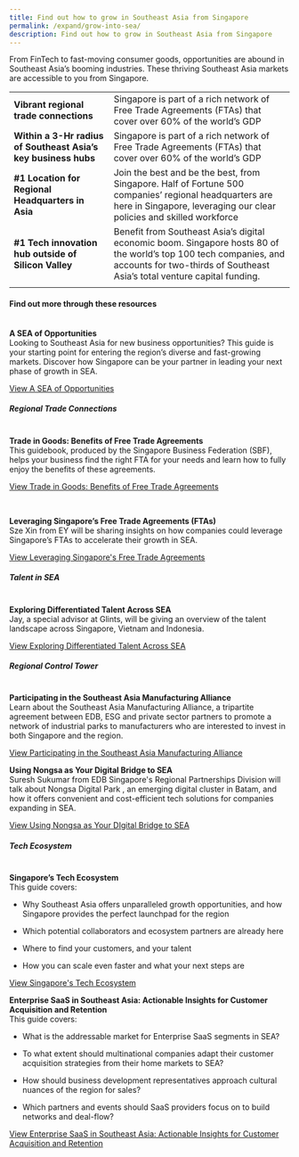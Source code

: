 ```yaml
---
title: Find out how to grow in Southeast Asia from Singapore
permalink: /expand/grow-into-sea/
description: Find out how to grow in Southeast Asia from Singapore
---
```

From FinTech to fast-moving consumer goods, opportunities are abound in Southeast Asia’s booming industries. These thriving Southeast Asia markets are accessible to you from Singapore.


|  |  | 
| -------- | -------- | 
| <b>Vibrant regional trade connections</b>    | Singapore is part of a rich network of Free Trade Agreements (FTAs) that cover over 60% of the world’s GDP    | 
| <b>Within a 3-Hr radius of Southeast Asia’s key business hubs</b>  | Singapore is part of a rich network of Free Trade Agreements (FTAs) that cover over 60% of the world’s GDP    | 
| <b>#1 Location for Regional Headquarters in Asia</b>  | Join the best and be the best, from Singapore. Half of Fortune 500 companies’ regional headquarters are here in Singapore, leveraging our clear policies and skilled workforce   | 
| <b>#1 Tech innovation hub outside of Silicon Valley</b>  | Benefit from Southeast Asia’s digital economic boom. Singapore hosts 80 of the world’s top 100 tech companies, and accounts for two-thirds of Southeast Asia’s total venture capital funding.  | 
| |  |

<h4>Find out more through these resources</h4>
<br>
<b>A SEA of Opportunities</b><br>
Looking to Southeast Asia for new business opportunities? This guide is your starting point for entering the region’s diverse and fast-growing markets. Discover how Singapore can be your partner in leading your next phase of growth in SEA.
<br>

[View A SEA of Opportunities](https://www.edb.gov.sg/en/setting-up-in-singapore/business-guides/a-sea-of-opportunities-understanding-southeast-asia.html)<br>

<h5>Regional Trade Connections</h5><br>
<b>Trade in Goods: Benefits of Free Trade Agreements</b><br>
This guidebook, produced by the Singapore Business Federation (SBF), helps your business find the right FTA for your needs and learn how to fully enjoy the benefits of these agreements.<br>
	
[View Trade in Goods: Benefits of Free Trade Agreements]( https://www.edb.gov.sg/en/business-insights/market-and-industry-reports/trade-in-goods-benefits-of-free-trade-agreements.html)<br>

<br>

<b>Leveraging Singapore’s Free Trade Agreements (FTAs)</b><br>
Sze Xin from EY will be sharing insights on how companies could leverage Singapore’s FTAs to accelerate their growth in SEA.<br>

[View Leveraging Singapore's Free Trade Agreements](https://edbsingapore.thinkific.com/courses/ey-leveraging-singapore-s-free-trade-agreements-ftas)<br>

<h5>Talent in SEA</h5><br>
<b>Exploring Differentiated Talent Across SEA</b><br>
Jay, a special advisor at Glints, will be giving an overview of the talent landscape across Singapore, Vietnam and Indonesia.<br>

[View Exploring Differentiated Talent Across SEA](https://edbsingapore.thinkific.com/courses/glints-exploring-differentiated-talent-across-sea)<br>

<h5>Regional Control Tower</h5><br>
<b>Participating in the Southeast Asia Manufacturing Alliance</b><br>
Learn about the Southeast Asia Manufacturing Alliance, a tripartite agreement between EDB, ESG and private sector partners to promote a network of industrial parks to manufacturers who are interested to invest in both Singapore and the region.	<br>

[View Participating in the Southeast Asia Manufacturing Alliance](https://edbsingapore.thinkific.com/courses/participating-sma)<br>

<b>Using Nongsa as Your Digital Bridge to SEA</b><br>
Suresh Sukumar from EDB Singapore's Regional Partnerships Division will talk about Nongsa Digital Park , an emerging digital cluster in Batam, and how it offers convenient and cost-efficient tech solutions for companies expanding in SEA.<br>

[View Using Nongsa as Your DIgital Bridge to SEA](https://edbsingapore.thinkific.com/courses/nongsa-your-digital-bridge-to-sea)<br>

<h5>Tech Ecosystem</h5><br>
<b> Singapore’s Tech Ecosystem</b><br>
This guide covers: 

*   Why Southeast Asia offers unparalleled growth opportunities, and how Singapore provides the perfect launchpad for the region 
    
*   Which potential collaborators and ecosystem partners are already here 
    
*   Where to find your customers, and your talent 
    
*   How you can scale even faster and what your next steps are<br>
 
[View Singapore's Tech Ecosystem](https://www.edb.gov.sg/en/setting-up-in-singapore/business-guides/singapore-tech-ecosystem.html)<br>

<b>Enterprise SaaS in Southeast Asia: Actionable Insights for Customer Acquisition and Retention</b><br>
This guide covers: 

*   What is the addressable market for Enterprise SaaS segments in SEA? 
    
*   To what extent should multinational companies adapt their customer acquisition strategies from their home markets to SEA? 
    
*   How should business development representatives approach cultural nuances of the region for sales? 
    
*   Which partners and events should SaaS providers focus on to build networks and deal-flow?<br>

[View Enterprise SaaS in Southeast Asia: Actionable Insights for Customer Acquisition and Retention ](https://www.edb.gov.sg/en/setting-up-in-singapore/business-guides/enterprise-saas-in-southeast-asia-actionable-insights-for-customer-acquisition-and-retention.html)<br>
